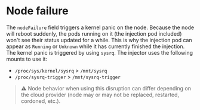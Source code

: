 # Node failure

The `nodeFailure` field triggers a kernel panic on the node. Because the node will reboot suddenly, the pods running on it (the injection pod included) won't see their status updated for a while. This is why the injection pod can appear as `Running` or `Unknown` while it has currently finished the injection. The kernel panic is triggered by using `sysrq`. The injector uses the following mounts to use it:

* `/proc/sys/kernel/sysrq` > `/mnt/sysrq`
* `/proc/sysrq-trigger` > `/mnt/sysrq-trigger`

> :warning:️ Node behavior when using this disruption can differ depending on the cloud provider (node may or may not be replaced, restarted, cordoned, etc.).